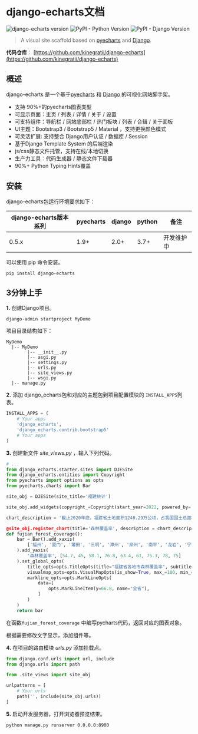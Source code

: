 # django-echarts文档

![django-echarts version](https://img.shields.io/pypi/v/django-echarts.svg) ![PyPI - Python Version](https://img.shields.io/pypi/pyversions/django-echarts.svg) ![PyPI - Django Version](https://img.shields.io/pypi/djversions/django-echarts.svg)


> A visual site scaffold based on [pyecharts](https://github.com/pyecharts/pyecharts) and [Django](https://www.djangoproject.com). 

**代码仓库**： [https://github.com/kinegratii/django-echarts](https://github.com/kinegratii/django-echarts)

## 概述

django-echarts 是一个基于[pyecharts](https://github.com/pyecharts/pyecharts) 和 [Django](https://www.djangoproject.com) 的可视化网站脚手架。

- 支持 90%+的pyecharts图表类型
- 可显示页面：主页 / 列表 / 详情 / 关于 / 设置 
- 可支持组件：导航栏 / 网站底部栏 / 热门板块 / 列表 / 合辑 /  关于面板 
- UI主题：Bootstrap3 / Bootstrap5 / Material ，支持更换颜色模式
- 可灵活扩展: 支持整合 Django用户认证 / 数据库 / Session 
- 基于Django Template System 的后端渲染
- js/css静态文件托管，支持在线/本地切换
- 生产力工具：代码生成器 / 静态文件下载器
- 90%+ Python Typing Hints覆盖

## 安装

django-echarts包运行环境要求如下：

| django-echarts版本系列 | pyecharts | django | python | 备注 |
| ------ | ------ | ------ | ----- | ----- |
| 0.5.x | 1.9+ | 2.0+ | 3.7+ | 开发维护中 |

可以使用 pip 命令安装。

```shell
pip install django-echarts
```

## 3分钟上手

**1.** 创建Django项目。

```shell
django-admin startproject MyDemo
```

项目目录结构如下：

```text
MyDemo
  |-- MyDemo
        |-- __init__.py
        |-- asgi.py
        |-- settings.py
        |-- urls.py
        |-- site_views.py
        |-- wsgi.py
  |-- manage.py
```

**2.** 添加 django_echarts包和对应的主题包到项目配置模块的 `INSTALL_APPS`列表。

```python
INSTALL_APPS = (
    # Your apps
    'django_echarts',
    'django_echarts.contrib.bootstrap5'
    # Your apps
)
```

**3.** 创建新文件 *site_views.py* ，输入下列代码。

```python
# ...
from django_echarts.starter.sites import DJESite
from django_echarts.entities import Copyright
from pyecharts import options as opts
from pyecharts.charts import Bar

site_obj = DJESite(site_title='福建统计')

site_obj.add_widgets(copyright_=Copyright(start_year=2022, powered_by='Zinc'))

chart_description = '截止2020年底，福建省土地面积1240.29万公顷，占我国国土总面积1.3%。全省森林面积811.58万公顷，森林覆盖率为66.8%，连续42年位居全国首位。

@site_obj.register_chart(title='森林覆盖率', description = chart_description, catalog='基本信息')
def fujian_forest_coverage():
    bar = Bar().add_xaxis(
        ['福州', '厦门', '莆田', '三明', '漳州', '泉州', '南平', '龙岩', '宁德']
    ).add_yaxis(
        '森林覆盖率', [54.7, 45, 58.1, 76.8, 63.4, 61, 75.3, 78, 75]
    ).set_global_opts(
        title_opts=opts.TitleOpts(title="福建省各地市森林覆盖率", subtitle="单位：%"),
        visualmap_opts=opts.VisualMapOpts(is_show=True, max_=100, min_=0)).set_series_opts(
        markline_opts=opts.MarkLineOpts(
            data=[
                opts.MarkLineItem(y=66.8, name="全省"),
            ]
        )
    )
    return bar
```

在函数`fujian_forest_coverage` 中编写pycharts代码，返回对应的图表对象。

根据需要修改文字显示，添加组件等。

**4.** 在项目的路由模块 *urls.py* 添加挂载点。


```python
from django.conf.urls import url, include
from django.urls import path

from .site_views import site_obj

urlpatterns = [
    # Your urls
    path('', include(site_obj.urls))
]
```

**5.** 启动开发服务器，打开浏览器预览结果。

```text
python manage.py runserver 0.0.0.0:8900
```